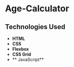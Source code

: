 # Age-Calculator


## Technologies Used

- **HTML**
- **CSS**
- **Flexbox**
- **CSS Grid**
- ** JavaScript**

